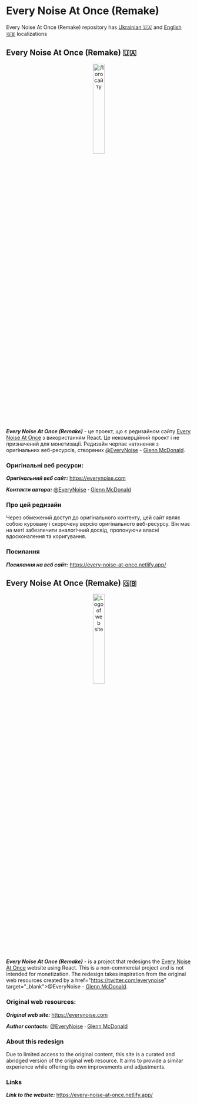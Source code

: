 # Every Noise At Once (Remake)

Every Noise At Once (Remake) repository has [Ukrainian :ukraine:](#every-noise-at-once-remake-ukraine) and [English :uk:](#every-noise-at-once-remake-uk) localizations

## Every Noise At Once (Remake) :ukraine:

<p align="center">
  <img src='./every-noise-at-once/public/img/icon.png' alt='Лого сайту' center style='width: 25%'>
</p>

**_Every Noise At Once (Remake)_** - це проект, що є редизайном сайту <a href="" target="_blank">Every Noise At Once</a> з використанням React. Це некомерційний проект і не призначений для монетизації. Редизайн черпає натхнення з оригінальних веб-ресурсів, створених <a href="https://twitter.com/everynoise" target="_blank">@EveryNoise</a> - <a href="http://furia.com" target="_blank">Glenn McDonald</a>.

### Оригінальні веб ресурси:

**_Оригінальний веб сайт:_**
<a href="https://everynoise.com/" target="_blank">https://everynoise.com</a>

**_Контакти автора:_**
<a href="https://twitter.com/everynoise" target="_blank">@EveryNoise</a> &middot;
<a href="http://furia.com" target="_blank">Glenn McDonald</a>

### Про цей редизайн

Через обмежений доступ до оригінального контенту, цей сайт являє собою куровану і скорочену версію оригінального веб-ресурсу. Він має на меті забезпечити аналогічний досвід, пропонуючи власні вдосконалення та коригування.

### Посилання

**_Посилання на веб сайт:_** <a href="https://every-noise-at-once.netlify.app/" target="_blank">https://every-noise-at-once.netlify.app/</a>

## Every Noise At Once (Remake) :uk:

<p align="center">
  <img src='./every-noise-at-once/public/img/icon.png' alt='Logo of web site' center style='width: 25%'>
</p>

**_Every Noise At Once (Remake)_** - is a project that redesigns the <a href="" target="_blank">Every Noise At Once</a> website using React. This is a non-commercial project and is not intended for monetization. The redesign takes inspiration from the original web resources created by a href="https://twitter.com/everynoise" target="\_blank">@EveryNoise</a> - <a href="http://furia.com" target="_blank">Glenn McDonald</a>.

### Original web resources:

**_Original web site:_**
<a href="https://everynoise.com/" target="_blank">https://everynoise.com</a>

**_Author contacts:_**
<a href="https://twitter.com/everynoise" target="_blank">@EveryNoise</a> &middot;
<a href="http://furia.com" target="_blank">Glenn McDonald</a>

### About this redesign

Due to limited access to the original content, this site is a curated and abridged version of the original web resource. It aims to provide a similar experience while offering its own improvements and adjustments.

### Links

**_Link to the website:_** <a href="https://every-noise-at-once.netlify.app/" target="_blank">https://every-noise-at-once.netlify.app/</a>
